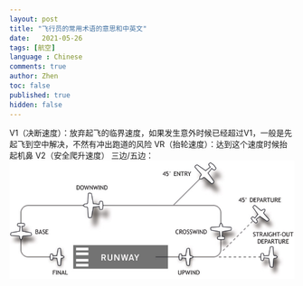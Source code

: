 ```yaml
---
layout: post
title: "飞行员的常用术语的意思和中英文"
date:   2021-05-26
tags: [航空]
language : Chinese
comments: true
author: Zhen
toc: false
published: true
hidden: false
---
```

V1（决断速度）：放弃起飞的临界速度，如果发生意外时候已经超过V1，一般是先起飞到空中解决，不然有冲出跑道的风险
VR（抬轮速度）：达到这个速度时候抬起机鼻
V2（安全爬升速度）
三边/五边：
![enter image description here](https://github.com/hytvszz/hytvszz.github.io/raw/master/images/%E6%9C%BA%E5%9C%BA%E4%BA%94%E8%BE%B9%E5%9B%BE.jpg)


<!--stackedit_data:
eyJoaXN0b3J5IjpbLTQ2MzE0MjMwNiwxNTg4NTQzNTAsLTEzOT
YxMzM1OTksLTYxOTA5NzMwMSwtOTA3NDQ0MzIsLTEzNTI3NDQx
NTIsNDY0OTkxMTU3XX0=
-->